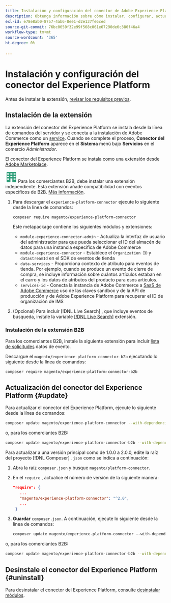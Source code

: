 ```yaml
---
title: Instalación y configuración del conector de Adobe Experience Platform desde Adobe Commerce
description: Obtenga información sobre cómo instalar, configurar, actualizar y desinstalar el conector de Adobe Experience Platform de Adobe Commerce.
exl-id: e78e8ab0-8757-4ab6-8ee1-d2e137fe6ced
source-git-commit: 76bc0650f32e99f568c061e67290de6c380f46a4
workflow-type: tm+mt
source-wordcount: '365'
ht-degree: 0%

---
```


# Instalación y configuración del conector del Experience Platform

Antes de instalar la extensión, [revisar los requisitos previos](overview.md#prereqs).

## Instalación de la extensión

La extensión del conector del Experience Platform se instala desde la línea de comandos del servidor y se conecta a la instalación de Adobe Commerce como un [service](../landing/saas.md). Cuando se complete el proceso, **Conector del Experience Platform** aparece en el **Sistema** menú bajo **Servicios** en el comercio _Administrador_.

El conector del Experience Platform se instala como una extensión desde [Adobe Marketplace](https://marketplace.magento.com/magento-experience-platform-connector.html).

![B2B para Adobe Commerce](../assets/b2b.svg) Para los comerciantes B2B, debe instalar una extensión independiente. Esta extensión añade compatibilidad con eventos específicos de B2B. [Más información](#install-the-b2b-extension).

1. Para descargar el `experience-platform-connector` ejecute lo siguiente desde la línea de comandos:

   ```bash
   composer require magento/experience-platform-connector
   ```

   Este metapackage contiene los siguientes módulos y extensiones:

   * `module-experience-connector-admin` - Actualiza la interfaz de usuario del administrador para que pueda seleccionar el ID del almacén de datos para una instancia específica de Adobe Commerce
   * `module-experience-connector` - Establece el `Organization ID` y `datastreamId` en el SDK de eventos de tienda
   * `data-services` - Proporciona contexto de atributo para eventos de tienda. Por ejemplo, cuando se produce un evento de cierre de compra, se incluye información sobre cuántos artículos estaban en el carro y los datos de atributos del producto para esos artículos.
   * `services-id` - Conecta la instancia de Adobe Commerce a [SaaS de Adobe Commerce](../landing/saas.md) uso de las claves sandbox y de la API de producción y de Adobe Experience Platform para recuperar el ID de organización de IMS

1. (Opcional) Para incluir [!DNL Live Search] , que incluye eventos de búsqueda, instale la variable [[!DNL Live Search]](../live-search/install.md) extensión.

### Instalación de la extensión B2B

Para los comerciantes B2B, instale la siguiente extensión para incluir [lista de solicitudes](events.md#b2b-events) datos de evento.

Descargue el `magento/experience-platform-connector-b2b` ejecutando lo siguiente desde la línea de comandos:

```bash
composer require magento/experience-platform-connector-b2b
```

## Actualización del conector del Experience Platform {#update}

Para actualizar el conector del Experience Platform, ejecute lo siguiente desde la línea de comandos:

```bash
composer update magento/experience-platform-connector --with-dependencies
```

o, para los comerciantes B2B:

```bash
composer update magento/experience-platform-connector-b2b --with-dependencies
```

Para actualizar a una versión principal como de 1.0.0 a 2.0.0, edite la raíz del proyecto [!DNL Composer] `.json` como se indica a continuación:

1. Abra la raíz `composer.json` y busque `magento/platform-connector`.

1. En el `require` , actualice el número de versión de la siguiente manera:

   ```json
   "require": {
      ...
      "magento/experience-platform-connector": "^2.0",
      ...
    }
   ```

1. **Guardar** `composer.json`. A continuación, ejecute lo siguiente desde la línea de comandos:

   ```bash
   composer update magento/experience-platform-connector –-with-dependencies
   ```

o, para los comerciantes B2B:

```bash
composer update magento/experience-platform-connector-b2b --with-dependencies
```

## Desinstale el conector del Experience Platform {#uninstall}

Para desinstalar el conector del Experience Platform, consulte [desinstalar módulos](https://experienceleague.adobe.com/docs/commerce-operations/installation-guide/tutorials/uninstall-modules.html).
